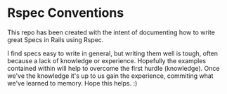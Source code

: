 Rspec Conventions
========================

This repo has been created with the intent of documenting how to write great Specs in Rails using Rspec.

I find specs easy to write in general, but writing them well is tough, often because a lack of knowledge or experience. Hopefully the examples contained within will help to overcome the first hurdle (knowledge). Once we've the knowledge it's up to us gain the experience, commiting what we've learned to memory. Hope this helps. :)
